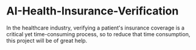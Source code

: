 # AI-Health-Insurance-Verification
In the healthcare industry, verifying a patient's insurance coverage is a critical yet time-consuming process, so to reduce that time consumption, this project will be of great help.

